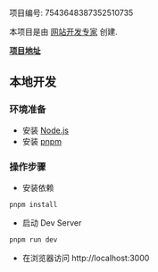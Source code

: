 # 

项目编号: 7543648387352510735

本项目是由 [网站开发专家](https://space.coze.cn/) 创建.

[**项目地址**](https://space.coze.cn/task/7543648387352510735)

## 本地开发

### 环境准备

- 安装 [Node.js](https://nodejs.org/en)
- 安装 [pnpm](https://pnpm.io/installation)

### 操作步骤

- 安装依赖

```sh
pnpm install
```

- 启动 Dev Server

```sh
pnpm run dev
```

- 在浏览器访问 http://localhost:3000
